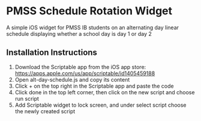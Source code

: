 # PMSS Schedule Rotation Widget
A simple iOS widget for PMSS IB students on an alternating day linear schedule displaying whether a school day is day 1 or day 2

## Installation Instructions
1. Download the Scriptable app from the iOS app store: https://apps.apple.com/us/app/scriptable/id1405459188
2. Open alt-day-schedule.js and copy its content
3. Click + on the top right in the Scriptable app and paste the code
4. Click done in the top left corner, then click on the new script and choose run script
5. Add Scriptable widget to lock screen, and under select script choose the newly created script
